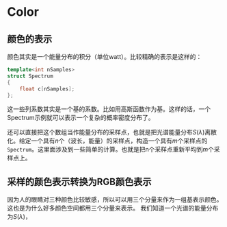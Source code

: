# Color
## 颜色的表示

颜色其实是一个能量分布的积分（单位watt）。比较精确的表示是这样的：

```c++
template<int nSamples>
struct Spectrum
{
    float c[nSamples];
};
```

这一些列系数其实是一个基的系数。比如用高斯函数作为基。这样的话，一个Spectrum示例就可以表示一个复杂的概率密度分布了。

还可以直接把这个数组当作能量分布的采样点，也就是把光谱能量分布$S(λ)$离散化。给定一个具有$n$个（波长，能量）的采样点，构造一个具有$m$个采样点的```Spectrum```。这里面涉及到一些简单的计算。也就是把n个采样点重新平均到$m$个采样点上。

## 采样的颜色表示转换为RGB颜色表示

因为人的眼睛对三种颜色比较敏感，所以可以用三个分量来作为一组基表示颜色。这也是为什么好多颜色空间都用三个分量来表示。
我们知道一个光谱的能量分布为$S(λ)$，

